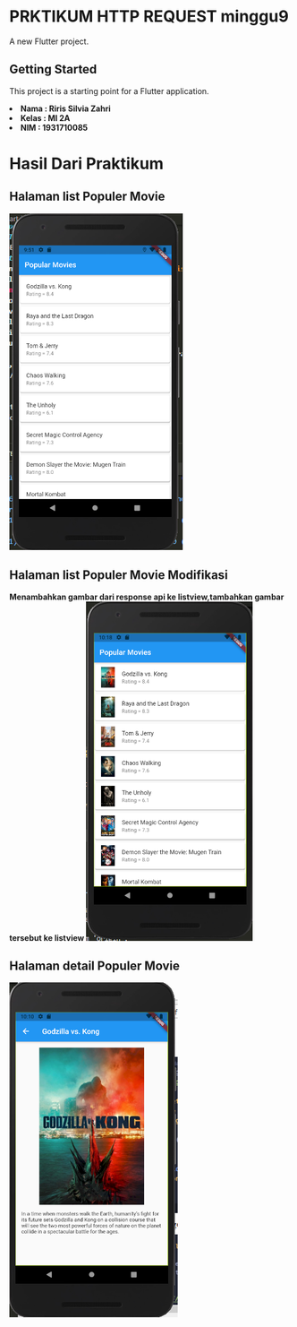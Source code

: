 # PRKTIKUM HTTP REQUEST minggu9

A new Flutter project.

## Getting Started

This project is a starting point for a Flutter application.
<li><b>Nama  : Riris Silvia Zahri
<li><b>Kelas : MI 2A
<li><b>NIM   : 1931710085

# Hasil Dari Praktikum

## Halaman list Populer Movie
![plot](./image/1.png)

## Halaman list Populer Movie Modifikasi
Menambahkan gambar dari response api ke listview,tambahkan gambar tersebut ke listview
![plot](./image/3.png)

## Halaman detail Populer Movie
![plot](./image/2.png)

